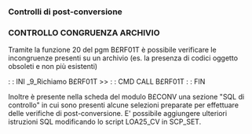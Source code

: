 ### Controlli di post-conversione
### CONTROLLO CONGRUENZA ARCHIVIO
Tramite la funzione 20 del pgm B£RF01T è possibile verificare le incongruenze presenti su un archivio (es. la presenza di codici oggetto obsoleti e non più esistenti)

 :  : INI _9_Richiamo B£RF01T  >>
 :  : CMD CALL B£RF01T
 :  : FIN


Inoltre è presente nella scheda del modulo B£CONV una sezione "SQL di controllo" in cui sono presenti alcune selezioni preparate per effettuare delle verifiche di post-conversione.
E' possibile aggiungere ulteriori istruzioni SQL modificando lo script LOA25_CV in SCP_SET.
